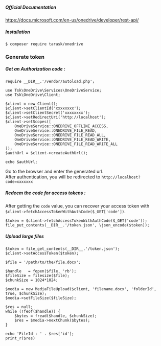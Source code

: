##### Official Documentation
https://docs.microsoft.com/en-us/onedrive/developer/rest-api/
##### Installation 
```$ composer require tarask/onedrive```
### Generate token

##### Get an Authorization code :
```
require __DIR__.'/vendor/autoload.php';

use Tsk\OneDrive\Services\OneDriveService;
use Tsk\OneDrive\Client;

$client = new Client();
$client->setClientId('xxxxxxxx');
$client->setClientSecret('xxxxxxxx');
$client->setRedirectUri('http://localhost');
$client->setScopes([
    OneDriveService::ONEDRIVE_OFFLINE_ACCESS,
    OneDriveService::ONEDRIVE_FILE_READ,
    OneDriveService::ONEDRIVE_FILE_READ_ALL,
    OneDriveService::ONEDRIVE_FILE_READ_WRITE,
    OneDriveService::ONEDRIVE_FILE_READ_WRITE_ALL
]);
$authUrl = $client->createAuthUrl();

echo $authUrl;
```

Go to the browser and enter the generated url. <br>
After authentication, you will be redirected to `http://localhost?code=xxxxxxx`

##### Redeem the code for access tokens :
After getting the ``code`` value, you can recover your access token with ``$client->fetchAccessTokenWithAuthCode($_GET['code'])``.

```
$token = $client->fetchAccessTokenWithAuthCode($_GET['code']);
file_put_contents(__DIR__.'/token.json', \json_encode($token));
```

##### Upload large files
```
$token = file_get_contents(__DIR__.'/token.json');
$client->setAccessToken($token);

$file = '/path/to/the/file.docx';

$handle   = fopen($file, 'rb');
$fileSize = filesize($file);
$chunkSize = 1024*1024;

$media = new MediaFileUpload($client, 'filename.docx', 'folderId', true, $chunkSize);
$media->setFileSize($fileSize);

$res = null;
while (!feof($handle)) {
    $bytes = fread($handle, $chunkSize);
    $res = $media->nextChunk($bytes);
}

echo 'FileId : ' . $res['id'];
print_r($res)
```